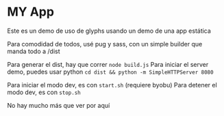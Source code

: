 MY App
=================

Este es un demo de uso de glyphs usando un demo de una app estática

Para comodidad de todos, usé pug y sass, con un simple builder que manda
todo a /dist

Para generar el dist, hay que correr `node build.js`
Para iniciar el server demo, puedes usar python `cd dist && python -m SimpleHTTPServer 8080`

Para iniciar el modo dev, es con `start.sh` (requiere byobu)
Para detener el modo dev, es con `stop.sh`

No hay mucho más que ver por aquí

